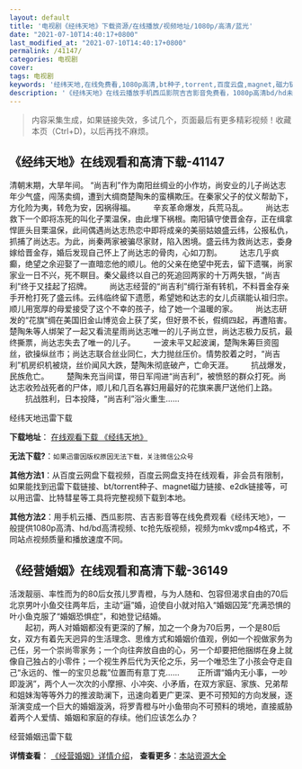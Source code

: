 ```yaml
---
layout: default
title: '电视剧《经纬天地》下载资源/在线播放/视频地址/1080p/高清/蓝光'
date: "2021-07-10T14:40:17+0800"
last_modified_at: "2021-07-10T14:40:17+0800"
permalink: /41147/
categories: 电视剧
cover:
tags: 电视剧
keywords: '经纬天地,在线免费看,1080p高清,bt种子,torrent,百度云盘,magnet,磁力链,迅雷下载资源'
description: '《经纬天地》在线云播放手机西瓜影院吉吉影音免费看，1080p高清bd/hd未删减完整版和tc抢先枪版，mkv/mp4格式，附带bt/torrent种子、magnet/磁力链、百度云盘、网盘资源迅雷下载链接'
---
```


>内容采集生成，如果链接失效，多试几个，页面最后有更多精彩视频！收藏本页（Ctrl+D)，以后再找不麻烦。


## 《经纬天地》在线观看和高清下载-41147

清朝末期，大旱年间。 “尚吉利&rdquo;作为南阳丝绸业的小作坊，尚安业的儿子尚达志年少气盛，闯荡卖绸，遭到大绸商楚陶朱的蛮横欺压。在秦家父子的仗义帮助下，方化险为夷，转危为安，因祸得福。 　　辛亥革命爆发，兵荒马乱。 　　尚达志救下一个即将冻死的叫化子栗温保，由此埋下祸根。南阳镇守使晋金存，正在缉拿悍匪头目栗温保，此间偶遇尚达志热恋中即将成亲的美丽姑娘盛云纬，公报私仇，抓捕了尚达志。为此，尚秦两家被骗尽家财，陷入困境。盛云纬为救尚达志，委身嫁给晋金存，婚后发现自己怀上了尚达志的骨肉，心如刀割。 　　达志几乎疯癫，绝望之余迎娶了一直暗恋他的顺儿。他的父亲在绝望中死去，留下遗嘱，尚家家业一日不兴，死不瞑目。秦父最终以自己的死追回两家的十万两失银，&ldquo;尚吉利&rdquo;终于又挂起了招牌。 　　尚达志经营的“尚吉利&rdquo;绸行渐有转机，不料晋金存亲手开枪打死了盛云纬。云纬临终留下遗愿，希望她和达志的女儿贞祺能认祖归宗。顺儿用宽厚的母爱接受了这个不幸的孩子，给了她一个温暖的家。 　　尚达志研发的“花旗”绸在美国旧金山博览会上获了奖，但好景不长，假绸四起，再遭陷害。楚陶朱等人绑架了一起又看流星雨尚达志唯一的儿子尚立世，尚达志极力反抗，最终撕票，尚达志失去了唯一的儿子。 　　一波未平又起波澜，楚陶朱筹巨资囤丝，欲操纵丝市；尚达志联合丝业同仁，大力抛丝压价。情势胶着之时，&ldquo;尚吉利&rdquo;机房织机被烧，丝价闻风大跌，楚陶朱彻底破产，亡命天涯。 　　抗战爆发，民族危亡。 　　楚陶朱充当间谍，带日军闯进&ldquo;尚吉利&rdquo;，被愤怒的群众打死。尚达志收殓战死者的尸体，顺儿和几百名寡妇用最好的花旗来裹尸送他们上路。 　　抗战胜利，日本投降，“尚吉利&rdquo;浴火重生……


经纬天地迅雷下载

**下载地址**： [在线观看下载 《经纬天地》](https://www.993dy.com//vod-detail-id-11171.html) 


**无法下载?**：`如果迅雷因版权原因无法下载，关注微信公众号 `

**其他方法1**：从百度云网盘下载视频，百度云网盘支持在线观看，非会员有限制，如果能找到迅雷下载链接、bt/torrent种子、magnet磁力链接、e2dk链接等，可以用迅雷、比特彗星等工具将完整视频下载到本地。

**其他方法2**：用手机云播、西瓜影院、吉吉影音等在线免费观看《经纬天地》，一般提供1080p高清、hd/bd高清视频、tc抢先版视频，视频为mkv或mp4格式，不同站点视频质量和播放速度不同。


## 《经营婚姻》在线观看和高清下载-36149

活泼靓丽、率性而为的80后女孩儿罗青橙，与为人随和、包容但渴求自由的70后北京男叶小鱼交往两年后，主动“逼&rdquo;婚，迫使自小就对陷入“婚姻囚笼”充满恐惧的叶小鱼克服了&ldquo;婚姻恐惧症&rdquo;，和她登记结婚。<br />　　起初，两人对婚姻都没有更深的了解，加之一个身为70后男，一个是80后女，双方有着先天迥异的生活理念、思维方式和婚姻价值观，例如一个视做家务为己任，另一个崇尚零家务；一个向往奔放自由的心，另一个却要把他捆绑在身上就像自己独占的小零件；一个视生养后代为天伦之乐，另一个唯恐生了小孩会夺走自己“永远的、惟一的宝贝总裁”位置而有意丁克&hellip;… 　　正所谓&ldquo;婚内无小事，一吵即漩涡”，两个人一次次的小摩擦、小冲突、小矛盾，在双方家庭、家族、兄弟帮和姐妹淘等等外力的推波助澜下，迅速向着更广更深、更不可预知的方向发展，逐渐演变成一个巨大的婚姻漩涡，将罗青橙与叶小鱼带向不可预料的境地，直接威胁着两个人爱情、婚姻和家庭的存续。他们应该怎么办？


经营婚姻迅雷下载

**详情查看**： [《经营婚姻》详情介绍](/movie/36149/)， **查看更多**：[本站资源大全](/movie/t/all/)

